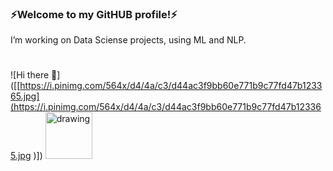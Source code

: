 ### ⚡Welcome to my GitHUB profile!⚡ 
I’m working on Data Sciense projects, using ML and NLP.
#
![Hi there 👋]([[https://i.pinimg.com/564x/d4/4a/c3/d44ac3f9bb60e771b9c77fd47b123365.jpg](https://i.pinimg.com/564x/d4/4a/c3/d44ac3f9bb60e771b9c77fd47b123365.jpg
)])
<a href="https://www.kaggle.com/nikitababkin/"><img src="https://res.cloudinary.com/importdata/image/upload/v1595012924/kaggle_ksaktb.png" alt="drawing" width="75"/>
<!--
**Vandraren/Vandraren** is a ✨ _special_ ✨ repository because its `README.md` (this file) appears on your GitHub profile.

Here are some ideas to get you started:

- 🔭 I’m currently working on ...
- 🌱 I’m currently learning ...
- 👯 I’m looking to collaborate on ...
- 🤔 I’m looking for help with ...
- 💬 Ask me about ...
- 📫 How to reach me: ...
- 😄 Pronouns: ...
- ⚡ Fun fact: ...
-->
